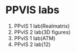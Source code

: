 # PPVIS labs
1) PPvIS 1 lab(Realmatrix)
2) PPvIS 2 lab(3D figures)
1) PPvIS 1 lab(ATM)
2) PPvIS 2 lab(12)
